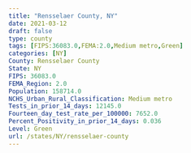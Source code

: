 ```yaml
---
title: "Rensselaer County, NY"
date: 2021-03-12
draft: false
type: county
tags: [FIPS:36083.0,FEMA:2.0,Medium metro,Green]
categories: [NY]
County: Rensselaer County
State: NY
FIPS: 36083.0
FEMA_Region: 2.0
Population: 158714.0
NCHS_Urban_Rural_Classification: Medium metro
Tests_in_prior_14_days: 12145.0
Fourteen_day_test_rate_per_100000: 7652.0
Percent_Positivity_in_prior_14_days: 0.036
Level: Green
url: /states/NY/rensselaer-county
---
```



